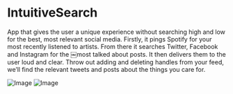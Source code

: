# IntuitiveSearch
App that gives the user a unique experience without searching high and low for the best, most relevant social media.
Firstly, it pings Spotify for your most recently listened to artists. From there it searches Twitter, Facebook and
Instagram for the ￼most talked about posts. It then delivers them to the user loud and clear. Throw out adding and
deleting handles from your feed, we’ll find the relevant tweets and posts about the things you care for.

![Image](https://cloud.githubusercontent.com/assets/8518882/10871586/b0340a9e-80b0-11e5-8d02-41574f8619f5.png)
![Image](https://cloud.githubusercontent.com/assets/8518882/10871614/74676ac8-80b1-11e5-9bce-844241ef9f30.png)
